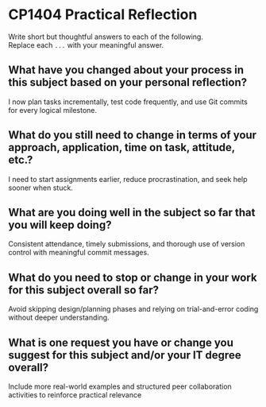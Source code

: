 # CP1404 Practical Reflection

Write short but thoughtful answers to each of the following.  
Replace each `...` with your meaningful answer.

## What have you changed about your process in this subject based on your personal reflection?

I now plan tasks incrementally, test code frequently, and use Git commits for every logical milestone.

## What do you still need to change in terms of your approach, application, time on task, attitude, etc.?

I need to start assignments earlier, reduce procrastination, and seek help sooner when stuck.

## What are you doing well in the subject so far that you will keep doing?

Consistent attendance, timely submissions, and thorough use of version control with meaningful commit messages.

## What do you need to stop or change in your work for this subject overall so far?

Avoid skipping design/planning phases and relying on trial-and-error coding without deeper understanding.

## What is one request you have or change you suggest for this subject and/or your IT degree overall?

Include more real-world examples and structured peer collaboration activities to reinforce practical relevance

